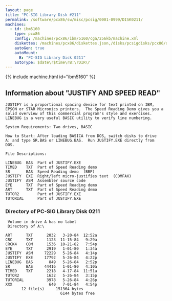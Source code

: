 ```yaml
---
layout: page
title: "PC-SIG Library Disk #211"
permalink: /software/pcx86/sw/misc/pcsig/0001-0999/DISK0211/
machines:
  - id: ibm5160
    type: pcx86
    config: /machines/pcx86/ibm/5160/cga/256kb/machine.xml
    diskettes: /machines/pcx86/diskettes.json,/disks/pcsigdisks/pcx86/diskettes.json
    autoGen: true
    autoMount:
      B: "PC-SIG Library Disk 0211"
    autoType: $date\r$time\rB:\rDIR\r
---
```


{% include machine.html id="ibm5160" %}

## Information about "JUSTIFY AND SPEED READ"

    JUSTIFY is a proportional spacing device for text printed on IBM,
    EPSON or STAR Micronics printers.  The Speed Reading Demo gives you a
    solid overview of this commercial program's style and exercises.
    LINEBUG is a very useful BASIC utility to verify line numbering.
    
    System Requirements: Two drives, BASIC
    
    How to Start: After loading BASICA from DOS, switch disks to drive
    A: and type SR.BAS or LINEBUG.BAS.  Run JUSTIFY.EXE directly from
    DOS.
    
    File Descriptions:
    
    LINEBUG  BAS  Part of JUSTIFY.EXE
    TIMED    TXT  Part of Speed Reading demo
    SR       BAS  Speed Reading demo  (BBP)
    JUSTIFY  EXE  Right/left micro-justifies text  (COMFAX)
    JUSTIFY  ASM  Assembler source code
    EYE      TXT  Part of Speed Reading demo
    ART      TXT  Part of Speed Reading demo
    TUTOR2        Part of JUSTIFY.EXE
    TUTORIAL      Part of JUSTIFY.EXE

### Directory of PC-SIG Library Disk 0211

     Volume in drive A has no label
     Directory of A:\

    ART      TXT      2032   3-20-84  12:52a
    CRC      TXT      1123  11-15-84   9:29a
    CRCK4    COM      1536  10-21-82   7:54p
    EYE      TXT      2919   1-01-80   1:34a
    JUSTIFY  ASM     72229   5-26-84   4:14p
    JUSTIFY  EXE     17792   5-26-84   4:22p
    LINEBUG  BAS       849   5-26-84   2:52p
    SR       BAS     44416   1-01-80   4:10a
    TIMED    TXT      2218   4-17-84  11:51a
    TUTOR2            1632   5-26-84   3:15p
    TUTORIAL          3978   5-26-84   4:26p
    XXX                640   7-01-84   4:54p
           12 file(s)     151364 bytes
                            6144 bytes free
